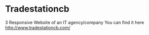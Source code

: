 # Tradestationcb
3 Responsive Website of an IT agency/company
You can find it here http://www.tradestationcb.com/
